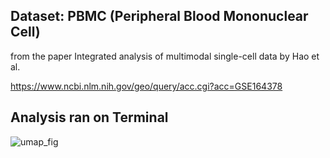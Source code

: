 ## Dataset: PBMC (Peripheral Blood Mononuclear Cell) 
 from the paper Integrated analysis of multimodal 
 single-cell data by Hao et al.

https://www.ncbi.nlm.nih.gov/geo/query/acc.cgi?acc=GSE164378

## Analysis ran on Terminal 


![umap_fig](https://github.com/kris96tian/sc-RNAseq_analysis/assets/92834350/5c0fcee3-135f-421e-8390-58fc080bbeff)
